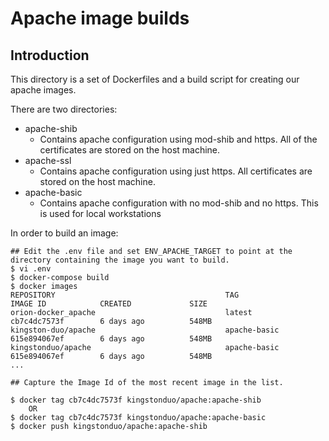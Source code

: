 # Apache image builds

## Introduction

This directory is a set of Dockerfiles and a build script for creating our apache images.

There are two directories:

* apache-shib
  * Contains apache configuration using mod-shib and https.  All of the certificates are stored on the host machine.
* apache-ssl
  * Contains apache configuration using just https. All certificates are stored on the host machine. 
* apache-basic
  * Contains apache configuration with no mod-shib and no https.  This is used for local workstations

In order to build an image:
  
    ## Edit the .env file and set ENV_APACHE_TARGET to point at the directory containing the image you want to build.  
    $ vi .env
    $ docker-compose build
    $ docker images
    REPOSITORY                                      TAG                     IMAGE ID            CREATED             SIZE
    orion-docker_apache                             latest                  cb7c4dc7573f        6 days ago          548MB
    kingston-duo/apache                             apache-basic            615e894067ef        6 days ago          548MB
    kingstonduo/apache                              apache-basic            615e894067ef        6 days ago          548MB
    ...    

    ## Capture the Image Id of the most recent image in the list.

    $ docker tag cb7c4dc7573f kingstonduo/apache:apache-shib
        OR
    $ docker tag cb7c4dc7573f kingstonduo/apache:apache-basic
    $ docker push kingstonduo/apache:apache-shib
